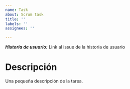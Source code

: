 ```yaml
---
name: Task
about: Scrum task
title: ''
labels: ''
assignees: ''

---
```


***Historia de usuario:*** Link al issue de la historia de usuario

# Descripción
Una pequeña descripción de la tarea.
